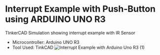 # Interrupt Example with Push-Button using ARDUINO UNO R3
TInkerCAD Simulation showing interrupt example with IR Sensor
- Microcontroller: Arduino UNO R3
- Tool Used: TinkCAD
![Interrupt Example with Arduino Uno R3 (1)](https://github.com/user-attachments/assets/1c808479-250a-4f31-abe0-2a768f7f9c82)
